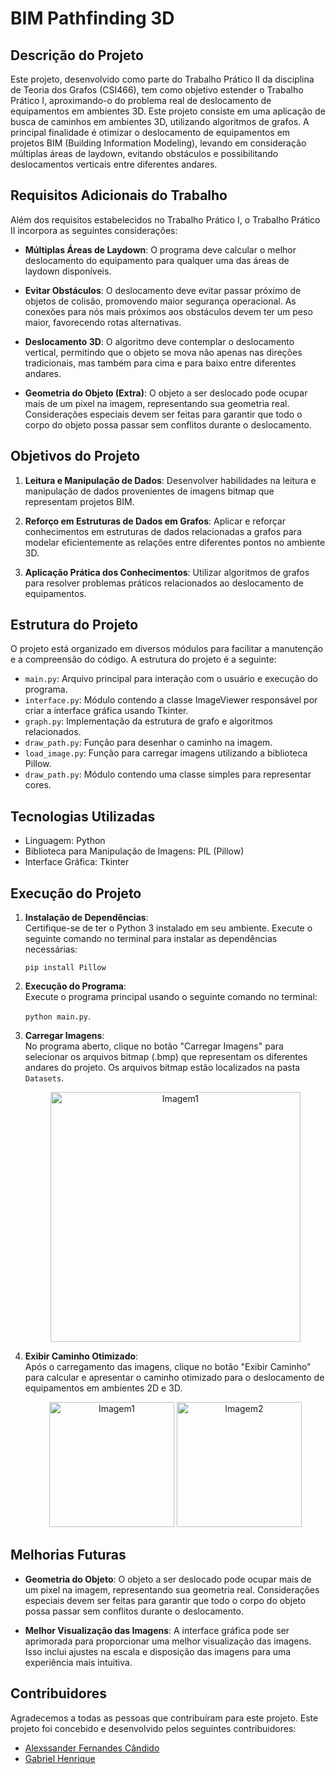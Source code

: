 
# BIM Pathfinding 3D


## Descrição do Projeto

Este projeto, desenvolvido como parte do Trabalho Prático II da disciplina de Teoria dos Grafos (CSI466), tem como objetivo estender o Trabalho Prático I, aproximando-o do problema real de deslocamento de equipamentos em ambientes 3D. Este projeto consiste em uma aplicação de busca de caminhos em ambientes 3D, utilizando algoritmos de grafos. A principal finalidade é otimizar o deslocamento de equipamentos em projetos BIM (Building Information Modeling), levando em consideração múltiplas áreas de laydown, evitando obstáculos e possibilitando deslocamentos verticais entre diferentes andares.
## Requisitos Adicionais do Trabalho

Além dos requisitos estabelecidos no Trabalho Prático I, o Trabalho Prático II incorpora as seguintes considerações:

- **Múltiplas Áreas de Laydown**: O programa deve calcular o melhor deslocamento do equipamento para qualquer uma das áreas de laydown disponíveis.

- **Evitar Obstáculos**: O deslocamento deve evitar passar próximo de objetos de colisão, promovendo maior segurança operacional. As conexões para nós mais próximos aos obstáculos devem ter um peso maior, favorecendo rotas alternativas.

- **Deslocamento 3D**: O algoritmo deve contemplar o deslocamento vertical, permitindo que o objeto se mova não apenas nas direções tradicionais, mas também para cima e para baixo entre diferentes andares.

- **Geometria do Objeto (Extra)**: O objeto a ser deslocado pode ocupar mais de um pixel na imagem, representando sua geometria real. Considerações especiais devem ser feitas para garantir que todo o corpo do objeto possa passar sem conflitos durante o deslocamento.
## Objetivos do Projeto

1. **Leitura e Manipulação de Dados**: Desenvolver habilidades na leitura e manipulação de dados provenientes de imagens bitmap que representam projetos BIM.

2. **Reforço em Estruturas de Dados em Grafos**: Aplicar e reforçar conhecimentos em estruturas de dados relacionadas a grafos para modelar eficientemente as relações entre diferentes pontos no ambiente 3D.

3. **Aplicação Prática dos Conhecimentos**: Utilizar algoritmos de grafos para resolver problemas práticos relacionados ao deslocamento de equipamentos.
## Estrutura do Projeto

O projeto está organizado em diversos módulos para facilitar a manutenção e a compreensão do código. A estrutura do projeto é a seguinte:

- `main.py`: Arquivo principal para interação com o usuário e execução do programa.
- `interface.py`: Módulo contendo a classe ImageViewer responsável por criar a interface gráfica usando Tkinter.
- `graph.py`: Implementação da estrutura de grafo e algoritmos relacionados.
- `draw_path.py`: Função para desenhar o caminho na imagem.
- `load_image.py`: Função para carregar imagens utilizando a biblioteca Pillow.
- `draw_path.py`: Módulo contendo uma classe simples para representar cores.

## Tecnologias Utilizadas
- Linguagem: Python
- Biblioteca para Manipulação de Imagens: PIL (Pillow)
- Interface Gráfica: Tkinter
## Execução do Projeto

1. **Instalação de Dependências**:  
   Certifique-se de ter o Python 3 instalado em seu ambiente. Execute o seguinte comando no terminal para instalar as dependências necessárias:
   
   `pip install Pillow`

2. **Execução do Programa**:  
   Execute o programa principal usando o seguinte comando no terminal:
   
   `python main.py`.

3. **Carregar Imagens**:  
   No programa aberto, clique no botão "Carregar Imagens" para selecionar os arquivos bitmap (.bmp) que representam os diferentes andares do projeto. Os arquivos bitmap estão localizados na pasta `Datasets`.

   <div align="center">
     <img src="https://github.com/JuBinLuB/Teoria-dos-Grafos/assets/110267649/6dc71e20-c90c-4d09-ae17-8bfa862f4ff9" alt="Imagem1" width="400">
   </div>

5. **Exibir Caminho Otimizado**:  
   Após o carregamento das imagens, clique no botão "Exibir Caminho" para calcular e apresentar o caminho otimizado para o deslocamento de equipamentos em ambientes 2D e 3D.

   <p align="center">
      <img src="https://github.com/JuBinLuB/Teoria-dos-Grafos/assets/110267649/681244c3-280a-44a5-9f6e-28d37a52c294" alt="Imagem1" width="200">
      <img src="https://github.com/JuBinLuB/Teoria-dos-Grafos/assets/110267649/dea3c122-aa5f-420a-aa0a-8351e3b58b1b" alt="Imagem2" width="200">
   </p>
## Melhorias Futuras

- **Geometria do Objeto**: O objeto a ser deslocado pode ocupar mais de um pixel na imagem, representando sua geometria real. Considerações especiais devem ser feitas para garantir que todo o corpo do objeto possa passar sem conflitos durante o deslocamento.

- **Melhor Visualização das Imagens**: A interface gráfica pode ser aprimorada para proporcionar uma melhor visualização das imagens. Isso inclui ajustes na escala e disposição das imagens para uma experiência mais intuitiva.

## Contribuidores

Agradecemos a todas as pessoas que contribuíram para este projeto. Este projeto foi concebido e desenvolvido pelos seguintes contribuidores:

- [Alexssander Fernandes Cândido](https://github.com/JuBinLuB)
- [Gabriel Henrique](https://github.com/gabrielhs33)



